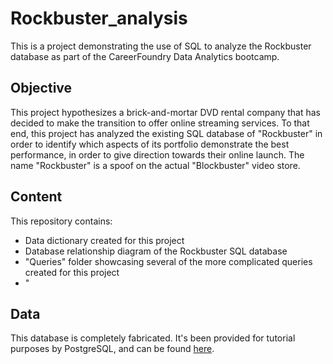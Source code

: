 # Rockbuster_analysis
This is a project demonstrating the use of SQL to analyze the Rockbuster database as part of the CareerFoundry Data Analytics bootcamp.

## Objective

This project hypothesizes a brick-and-mortar DVD rental company that has decided to make the transition to offer online streaming services. To that end, this project has analyzed the existing SQL database of "Rockbuster" in order to identify which aspects of its portfolio demonstrate the best performance, in order to give direction towards their online launch.  The name "Rockbuster" is a spoof on the actual "Blockbuster" video store.

## Content

This repository contains:

* Data dictionary created for this project
* Database relationship diagram of the Rockbuster SQL database
* "Queries" folder showcasing several of the more complicated queries created for this project
* "

## Data

This database is completely fabricated.  It's been provided for tutorial purposes by PostgreSQL, and can be found [here](https://www.postgresqltutorial.com/wp-content/uploads/2019/05/dvdrental.zip).


